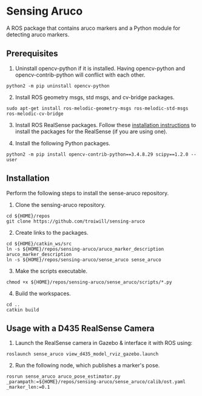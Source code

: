 # Sensing Aruco

A ROS package that contains aruco markers and a Python module for detecting aruco markers.

## Prerequisites

1) Uninstall opencv-python if it is installed. Having opencv-python and opencv-contrib-python will conflict with each other.
```
python2 -m pip uninstall opencv-python
```

2) Install ROS geometry msgs, std msgs, and cv-bridge packages.
```
sudo apt-get install ros-melodic-geometry-msgs ros-melodic-std-msgs ros-melodic-cv-bridge
```

3) Install ROS RealSense packages. Follow these [installation instructions](https://github.com/troiwill/realsense-ros-sdf/blob/main/README.md#installation) to install the packages for the RealSense (if you are using one).

4) Install the following Python packages.
```
python2 -m pip install opencv-contrib-python==3.4.8.29 scipy==1.2.0 --user
```

## Installation

Perform the following steps to install the sense-aruco repository.
1) Clone the sensing-aruco repository.
```
cd ${HOME}/repos
git clone https://github.com/troiwill/sensing-aruco
```

2) Create links to the packages.
```
cd ${HOME}/catkin_ws/src
ln -s ${HOME}/repos/sensing-aruco/aruco_marker_description aruco_marker_description
ln -s ${HOME}/repos/sensing-aruco/sense_aruco sense_aruco
```

3) Make the scripts executable.
```
chmod +x ${HOME}/repos/sensing-aruco/sense_aruco/scripts/*.py
```

4) Build the workspaces.
```
cd ..
catkin build
```

## Usage with a D435 RealSense Camera

1) Launch the RealSense camera in Gazebo & interface it with ROS using:
```
roslaunch sense_aruco view_d435_model_rviz_gazebo.launch
```

2) Run the following node, which publishes a marker's pose.
```
rosrun sense_aruco aruco_pose_estimator.py _parampath:=${HOME}/repos/sensing-aruco/sense_aruco/calib/ost.yaml _marker_len:=0.1
```
